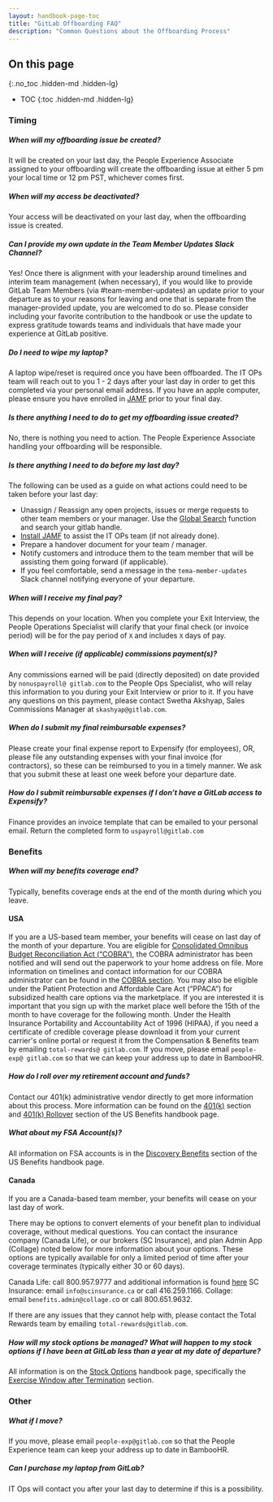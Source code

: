 ```yaml
---
layout: handbook-page-toc
title: "GitLab Offboarding FAQ"
description: "Common Questions about the Offboarding Process"
---
```


## On this page
{:.no_toc .hidden-md .hidden-lg}

- TOC
{:toc .hidden-md .hidden-lg}

### Timing

##### When will my offboarding issue be created?

It will be created on your last day, the People Experience Associate assigned to your offboarding will create the offboarding issue at either 5 pm your local time or 12 pm PST, whichever comes first. 

##### When will my access be deactivated? 

Your access will be deactivated on your last day, when the offboarding issue is created. 

##### Can I provide my own update in the Team Member Updates Slack Channel?

Yes! Once there is alignment with your leadership around timelines and interim team management (when 
necessary), if you would like to provide GitLab Team Members (via #team-member-updates) an update 
prior to your departure as to your reasons for leaving and one that is separate from the 
manager-provided update, you are welcomed to do so. Please consider including your favorite 
contribution to the handbook or use the update to express gratitude towards teams and individuals 
that have made your experience at GitLab positive. 

##### Do I need to wipe my laptop?

A laptop wipe/reset is required once you have been offboarded. The IT OPs team will reach out to you 1 - 2 days after your last day in order to get this completed via your personal email address. If you have an apple computer, please ensure you have enrolled in [JAMF](https://about.gitlab.com/handbook/business-ops/team-member-enablement/onboarding-access-requests/endpoint-management/#enrolling-in-jamf) prior to your final day. 

##### Is there anything I need to do to get my offboarding issue created?

No, there is nothing you need to action. The People Experience Associate handling your offboarding will be responsible. 

##### Is there anything I need to do before my last day?

The following can be used as a guide on what actions could need to be taken before your last day:

- Unassign / Reassign any open projects, issues or merge requests to other team members or your manager. Use the [Global Search](https://docs.google.com/spreadsheets/d/1kVpBWDgxEp3zLyurE5Q9zpeDrGjWcDB7wb11uBl89ZQ/edit#gid=0) function and search your gitlab handle. 
- [Install JAMF](https://about.gitlab.com/handbook/business-ops/team-member-enablement/onboarding-access-requests/endpoint-management/#installing-jamf) to assist the IT OPs team (if not already done).
- Prepare a handover document for your team / manager. 
- Notify customers and introduce them to the team member that will be assisting them going forward (if applicable). 
- If you feel comfortable, send a message in the `tema-member-updates` Slack channel notifying everyone of your departure. 

##### When will I receive my final pay?

This depends on your location. When you complete your Exit Interview, the People Operations Specialist will clarify that your final check (or invoice period) will be for the pay period of `X` and includes `X` days of pay.

##### When will I receive (if applicable) commissions payment(s)?

Any commissions earned will be paid (directly deposited) on date provided by `nonuspayroll@ gitlab.com` to the People Ops Specialist, who will relay this information to you during your Exit Interview or prior to it. If you have any questions on this payment, please contact Swetha Akshyap, Sales Commissions Manager at `skashyap@gitlab.com`.

##### When do I submit my final reimbursable expenses?

Please create your final expense report to Expensify (for employees), OR, please file any outstanding expenses with your final invoice (for contractors), so these can be reimbursed to you in a timely manner. We ask that you submit these at least one week before your departure date.

##### How do I submit reimbursable expenses if I don’t have a GitLab access to Expensify?

Finance provides an invoice template that can be emailed to your personal email. Return the completed form to `uspayroll@gitlab.com`

### Benefits

##### When will my benefits coverage end?

Typically, benefits coverage ends at the end of the month during which you leave.

#### USA

If you are a US-based team member, your benefits will cease on last day of the month of your departure. You are eligible for [Consolidated Omnibus Budget Reconciliation Act (“COBRA”)](https://www.dol.gov/sites/dolgov/files/ebsa/about-ebsa/our-activities/resource-center/faqs/cobra-continuation-health-coverage-consumer.pdf), the COBRA administrator has been notified and will send out the paperwork to your home address on file. More information on timelines and contact information for our COBRA administrator can be found in the [COBRA section](/handbook/total-rewards/benefits/general-and-entity-benefits/inc-benefits-us/#cobra).  You may also be eligible under the Patient Protection and Affordable Care Act (“PPACA”) for subsidized health care options via the marketplace. If you are interested it is important that you sign up with the market place well before the 15th of the month to have coverage for the following month. Under the Health Insurance Portability and Accountability Act of 1996 (HIPAA), if you need a certificate of credible coverage please download it from your current carrier's online portal or request it from the Compensation & Benefits team by emailing `total-rewards@ gitlab.com`. If you move, please email `people-exp@ gitlab.com` so that we can keep your address up to date in BambooHR.

##### How do I roll over my retirement account and funds?

Contact our 401(k) administrative vendor directly to get more information about this process. More information can be found on the [401(k)](/handbook/total-rewards/benefits/general-and-entity-benefits/inc-benefits-us/#401k-plan) section and [401(k) Rollover](/handbook/total-rewards/benefits/general-and-entity-benefits/inc-benefits-us/#401k-rollover) section of the US Benefits handbook page.

##### What about my FSA Account(s)?

All information on FSA accounts is in the [Discovery Benefits](/handbook/total-rewards/benefits/general-and-entity-benefits/inc-benefits-us/#discovery-benefits) section of the US Benefits handbook page.

#### Canada

If you are a Canada-based team member, your benefits will cease on your last day of work.

There may be options to convert elements of your benefit plan to individual coverage, without medical questions. You can contact the insurance company (Canada Life), or our brokers (SC Insurance), and plan Admin App (Collage) noted below for more information about your options. These options are typically available for only a limited period of time after your coverage terminates (typically either 30 or 60 days).

Canada Life: call 800.957.9777 and additional information is found [here](https://www.greatwestlife.com/common/contact/phone-directory.html)
SC Insurance: email `info@scinsurance.ca` or call 416.259.1166.
Collage: email `benefits.admin@collage.c`o or call 800.651.9632.

If there are any issues that they cannot help with, please contact the Total Rewards team by emailing `total-rewards@gitlab.com`.

##### How will my stock options be managed? What will happen to my stock options if I have been at GitLab less than a year at my date of departure? 


All information is on the [Stock Options](/handbook/stock-options/) handbook page, specifically the [Exercise Window after Termination](/handbook/stock-options/#exercise-window-after-termination) section.

### Other

##### What if I move?

If you move, please email `people-exp@gitlab.com` so that the People Experience team can keep your address up to date in BambooHR.

##### Can I purchase my laptop from GitLab?

IT Ops will contact you after your last day to determine if this is a possibility.
